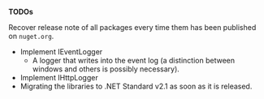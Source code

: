 
**TODOs**

Recover release note of all packages every time them has been published on `nuget.org`.

- Implement IEventLogger
  - A logger that writes into the event log (a distinction between windows and others is possibly necessary).
- Implement IHttpLogger
- Migrating the libraries to .NET Standard v2.1 as soon as it is released.
